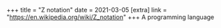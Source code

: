+++
title = "Z notation"
date = 2021-03-05
[extra]
link = "https://en.wikipedia.org/wiki/Z_notation"
+++
A programming language

